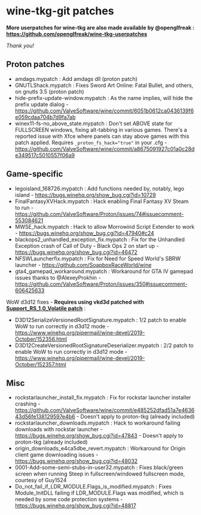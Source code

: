 # wine-tkg-git patches

**More userpatches for wine-tkg are also made available by @openglfreak : https://github.com/openglfreak/wine-tkg-userpatches**

*Thank you!*

## Proton patches
- amdags.mypatch : Add amdags dll (proton patch)
- GNUTLShack.mypatch : Fixes Sword Art Online: Fatal Bullet, and others, on gnutls 3.5 (proton patch)
- hide-prefix-update-window.mypatch : As the name implies, will hide the prefix update dialog - https://github.com/ValveSoftware/wine/commit/6051b0612ca0436139f6e059cdaa704b7d9fa7ab
- winex11-fs-no_above_state.mypatch : Don't set ABOVE state for FULLSCREEN windows, fixing alt-tabbing in various games. There's a reported issue with Xfce where panels can stay above games with this patch applied. Requires `_proton_fs_hack="true"` in your .cfg - https://github.com/ValveSoftware/wine/commit/a8675091927c01a0c28de349517c5010557f06a9

## Game-specific
- legoisland_168726.mypatch : Add functions needed by, notably, lego island - https://bugs.winehq.org/show_bug.cgi?id=10729
- FinalFantasyXVHack.mypatch : Hack enabling Final Fantasy XV Steam to run - https://github.com/ValveSoftware/Proton/issues/74#issuecomment-553084621
- MWSE_hack.mypatch : Hack to allow Morrowind Script Extender to work - https://bugs.winehq.org/show_bug.cgi?id=47940#c24
- blackops2_unhandled_exception_fix.mypatch : Fix for the Unhandled Exception crash of Call of Duty - Black Ops 2 on start up - https://bugs.winehq.org/show_bug.cgi?id=46472
- NFSWLauncherfix.mypatch : Fix for Need for Speed World's SBRW launcher - https://github.com/SoapboxRaceWorld/wine
- gta4_gamepad_workaround.mypatch : Workaround for GTA IV gamepad issues thanks to @AlexeyProkhin - https://github.com/ValveSoftware/Proton/issues/350#issuecomment-606425633

WoW d3d12 fixes - **Requires using vkd3d patched with [Support_RS_1.0_Volatile patch](https://github.com/Tk-Glitch/PKGBUILDS/blob/master/community-patches/vkd3d-git/Support_RS_1.0_Volatile.myvkd3dpatch)** :
- D3D12SerializeVersionedRootSignature.mypatch : 1/2 patch to enable WoW to run correctly in d3d12 mode - https://www.winehq.org/pipermail/wine-devel/2019-October/152356.html
- D3D12CreateVersionedRootSignatureDeserializer.mypatch : 2/2 patch to enable WoW to run correctly in d3d12 mode - https://www.winehq.org/pipermail/wine-devel/2019-October/152357.html

## Misc
- rockstarlauncher_install_fix.mypatch : Fix for rockstar launcher installer crashing - https://github.com/ValveSoftware/wine/commit/e485252dfad51a7e463643d56fe138129597e4b6 - Doesn't apply to proton-tkg (already included)
- rockstarlauncher_downloads.mypatch : Hack to workaround failing downloads with rockstar launcher - https://bugs.winehq.org/show_bug.cgi?id=47843 - Doesn't apply to proton-tkg (already included)
- origin_downloads_e4ca5dbe_revert.mypatch : Workaround for Origin client game downloading issues - https://bugs.winehq.org/show_bug.cgi?id=48032
- 0001-Add-some-semi-stubs-in-user32.mypatch : Fixes black/green screen when running Steep in fullscreen/windowed fullscreen mode, courtesy of Guy1524
- Do_not_fail_if_LDR_MODULE.Flags_is_modified.mypatch : Fixes Module_InitDLL failing if LDR_MODULE.Flags was modified, which is needed by some code protection systems - https://bugs.winehq.org/show_bug.cgi?id=48817

